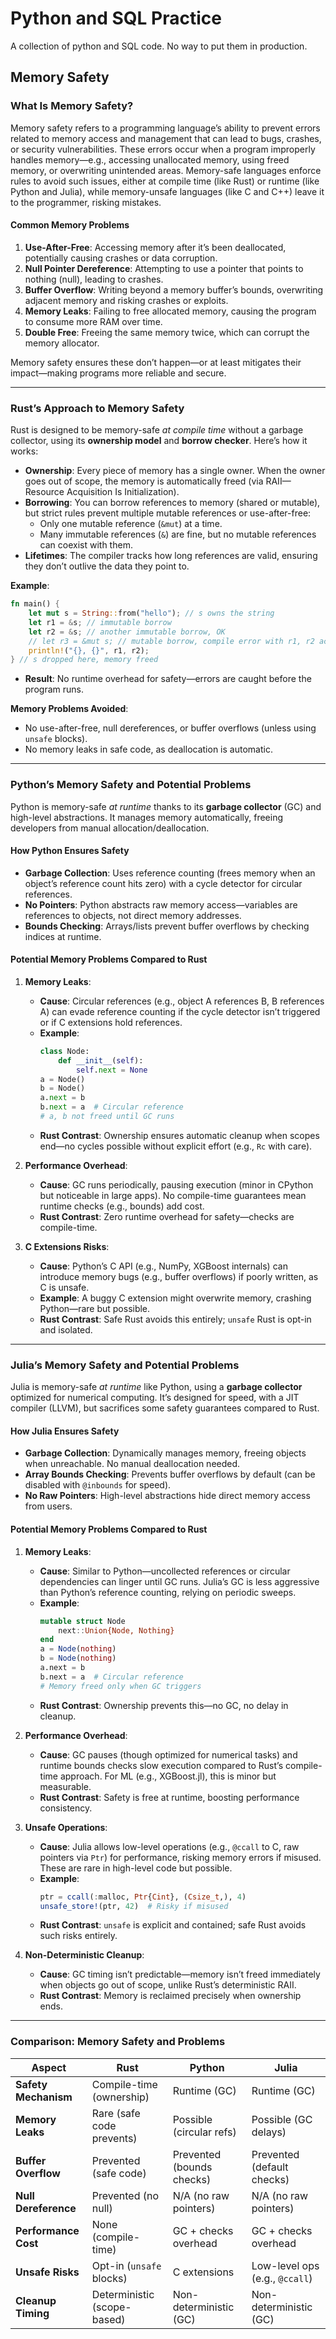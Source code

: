 # Python and SQL Practice

A collection of python and SQL code. No way to put them in production.

## Memory Safety

### What Is Memory Safety?

Memory safety refers to a programming language’s ability to prevent errors related to memory access and management that can lead to bugs, crashes, or security vulnerabilities. These errors occur when a program improperly handles memory—e.g., accessing unallocated memory, using freed memory, or overwriting unintended areas. Memory-safe languages enforce rules to avoid such issues, either at compile time (like Rust) or runtime (like Python and Julia), while memory-unsafe languages (like C and C++) leave it to the programmer, risking mistakes.

#### Common Memory Problems
1. **Use-After-Free**: Accessing memory after it’s been deallocated, potentially causing crashes or data corruption.
2. **Null Pointer Dereference**: Attempting to use a pointer that points to nothing (null), leading to crashes.
3. **Buffer Overflow**: Writing beyond a memory buffer’s bounds, overwriting adjacent memory and risking crashes or exploits.
4. **Memory Leaks**: Failing to free allocated memory, causing the program to consume more RAM over time.
5. **Double Free**: Freeing the same memory twice, which can corrupt the memory allocator.

Memory safety ensures these don’t happen—or at least mitigates their impact—making programs more reliable and secure.

---

### Rust’s Approach to Memory Safety

Rust is designed to be memory-safe *at compile time* without a garbage collector, using its **ownership model** and **borrow checker**. Here’s how it works:
- **Ownership**: Every piece of memory has a single owner. When the owner goes out of scope, the memory is automatically freed (via RAII—Resource Acquisition Is Initialization).
- **Borrowing**: You can borrow references to memory (shared or mutable), but strict rules prevent multiple mutable references or use-after-free:
  - Only one mutable reference (`&mut`) at a time.
  - Many immutable references (`&`) are fine, but no mutable references can coexist with them.
- **Lifetimes**: The compiler tracks how long references are valid, ensuring they don’t outlive the data they point to.

**Example**:
```rust
fn main() {
    let mut s = String::from("hello"); // s owns the string
    let r1 = &s; // immutable borrow
    let r2 = &s; // another immutable borrow, OK
    // let r3 = &mut s; // mutable borrow, compile error with r1, r2 active
    println!("{}, {}", r1, r2);
} // s dropped here, memory freed
```
- **Result**: No runtime overhead for safety—errors are caught before the program runs.

**Memory Problems Avoided**:
- No use-after-free, null dereferences, or buffer overflows (unless using `unsafe` blocks).
- No memory leaks in safe code, as deallocation is automatic.

---

### Python’s Memory Safety and Potential Problems

Python is memory-safe *at runtime* thanks to its **garbage collector** (GC) and high-level abstractions. It manages memory automatically, freeing developers from manual allocation/deallocation.

#### How Python Ensures Safety
- **Garbage Collection**: Uses reference counting (frees memory when an object’s reference count hits zero) with a cycle detector for circular references.
- **No Pointers**: Python abstracts raw memory access—variables are references to objects, not direct memory addresses.
- **Bounds Checking**: Arrays/lists prevent buffer overflows by checking indices at runtime.

#### Potential Memory Problems Compared to Rust
1. **Memory Leaks**:
   - **Cause**: Circular references (e.g., object A references B, B references A) can evade reference counting if the cycle detector isn’t triggered or if C extensions hold references.
   - **Example**:
     ```python
     class Node:
         def __init__(self):
             self.next = None
     a = Node()
     b = Node()
     a.next = b
     b.next = a  # Circular reference
     # a, b not freed until GC runs
     ```
   - **Rust Contrast**: Ownership ensures automatic cleanup when scopes end—no cycles possible without explicit effort (e.g., `Rc` with care).

2. **Performance Overhead**:
   - **Cause**: GC runs periodically, pausing execution (minor in CPython but noticeable in large apps). No compile-time guarantees mean runtime checks (e.g., bounds) add cost.
   - **Rust Contrast**: Zero runtime overhead for safety—checks are compile-time.

3. **C Extensions Risks**:
   - **Cause**: Python’s C API (e.g., NumPy, XGBoost internals) can introduce memory bugs (e.g., buffer overflows) if poorly written, as C is unsafe.
   - **Example**: A buggy C extension might overwrite memory, crashing Python—rare but possible.
   - **Rust Contrast**: Safe Rust avoids this entirely; `unsafe` Rust is opt-in and isolated.

---

### Julia’s Memory Safety and Potential Problems

Julia is memory-safe *at runtime* like Python, using a **garbage collector** optimized for numerical computing. It’s designed for speed, with a JIT compiler (LLVM), but sacrifices some safety guarantees compared to Rust.

#### How Julia Ensures Safety
- **Garbage Collection**: Dynamically manages memory, freeing objects when unreachable. No manual deallocation needed.
- **Array Bounds Checking**: Prevents buffer overflows by default (can be disabled with `@inbounds` for speed).
- **No Raw Pointers**: High-level abstractions hide direct memory access from users.

#### Potential Memory Problems Compared to Rust
1. **Memory Leaks**:
   - **Cause**: Similar to Python—uncollected references or circular dependencies can linger until GC runs. Julia’s GC is less aggressive than Python’s reference counting, relying on periodic sweeps.
   - **Example**:
     ```julia
     mutable struct Node
         next::Union{Node, Nothing}
     end
     a = Node(nothing)
     b = Node(nothing)
     a.next = b
     b.next = a  # Circular reference
     # Memory freed only when GC triggers
     ```
   - **Rust Contrast**: Ownership prevents this—no GC, no delay in cleanup.

2. **Performance Overhead**:
   - **Cause**: GC pauses (though optimized for numerical tasks) and runtime bounds checks slow execution compared to Rust’s compile-time approach. For ML (e.g., XGBoost.jl), this is minor but measurable.
   - **Rust Contrast**: Safety is free at runtime, boosting performance consistency.

3. **Unsafe Operations**:
   - **Cause**: Julia allows low-level operations (e.g., `@ccall` to C, raw pointers via `Ptr`) for performance, risking memory errors if misused. These are rare in high-level code but possible.
   - **Example**:
     ```julia
     ptr = ccall(:malloc, Ptr{Cint}, (Csize_t,), 4)
     unsafe_store!(ptr, 42)  # Risky if misused
     ```
   - **Rust Contrast**: `unsafe` is explicit and contained; safe Rust avoids such risks entirely.

4. **Non-Deterministic Cleanup**:
   - **Cause**: GC timing isn’t predictable—memory isn’t freed immediately when objects go out of scope, unlike Rust’s deterministic RAII.
   - **Rust Contrast**: Memory is reclaimed precisely when ownership ends.

---

### Comparison: Memory Safety and Problems

| **Aspect**            | **Rust**                     | **Python**                  | **Julia**                  |
|-----------------------|------------------------------|-----------------------------|----------------------------|
| **Safety Mechanism**  | Compile-time (ownership)    | Runtime (GC)               | Runtime (GC)              |
| **Memory Leaks**      | Rare (safe code prevents)   | Possible (circular refs)   | Possible (GC delays)      |
| **Buffer Overflow**   | Prevented (safe code)       | Prevented (bounds checks)  | Prevented (default checks)|
| **Null Dereference**  | Prevented (no null)         | N/A (no raw pointers)      | N/A (no raw pointers)     |
| **Performance Cost**  | None (compile-time)         | GC + checks overhead       | GC + checks overhead      |
| **Unsafe Risks**      | Opt-in (`unsafe` blocks)    | C extensions               | Low-level ops (e.g., `@ccall`) |
| **Cleanup Timing**    | Deterministic (scope-based) | Non-deterministic (GC)     | Non-deterministic (GC)    |
